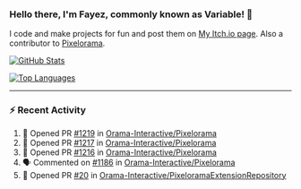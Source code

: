 ### Hello there, I'm Fayez, commonly known as Variable! 👋
I code and make projects for fun and post them on [My Itch.io page](https://variable-industries.itch.io/). Also a contributor to [Pixelorama](https://github.com/Orama-Interactive/Pixelorama).

[![GitHub Stats](https://github-readme-stats.vercel.app/api/?username=Variable-ind&show_icons=true&theme=merko)](https://github.com/anuraghazra/github-readme-stats)

[![Top Languages](https://github-readme-stats.vercel.app/api/top-langs/?username=Variable-ind&layout=compact&theme=merko)](https://github.com/anuraghazra/github-readme-stats)

---

### :zap: Recent Activity

<!--START_SECTION:activity-->
1. 💪 Opened PR [#1219](https://github.com/Orama-Interactive/Pixelorama/pull/1219) in [Orama-Interactive/Pixelorama](https://github.com/Orama-Interactive/Pixelorama)
2. 💪 Opened PR [#1217](https://github.com/Orama-Interactive/Pixelorama/pull/1217) in [Orama-Interactive/Pixelorama](https://github.com/Orama-Interactive/Pixelorama)
3. 💪 Opened PR [#1216](https://github.com/Orama-Interactive/Pixelorama/pull/1216) in [Orama-Interactive/Pixelorama](https://github.com/Orama-Interactive/Pixelorama)
4. 🗣 Commented on [#1186](https://github.com/Orama-Interactive/Pixelorama/issues/1186#issuecomment-2786483541) in [Orama-Interactive/Pixelorama](https://github.com/Orama-Interactive/Pixelorama)
5. 💪 Opened PR [#20](https://github.com/Orama-Interactive/PixeloramaExtensionRepository/pull/20) in [Orama-Interactive/PixeloramaExtensionRepository](https://github.com/Orama-Interactive/PixeloramaExtensionRepository)
<!--END_SECTION:activity-->

<!--
**Variable-ind/Variable-ind** is a ✨ _special_ ✨ repository because its `README.md` (this file) appears on your GitHub profile.

Here are some ideas to get you started:
- 🌱 I’m currently studying at ...
- 🔭 I’m currently working on ...
- 👯 I’m looking to collaborate on ...
- 🤔 I’m looking for help with ...
- 💬 Ask me about ...
- 📫 How to reach me: ...
- ⚡ Fun fact: ...
-->
